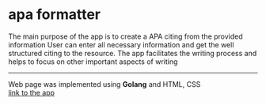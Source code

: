# apa formatter
The main purpose of the app is to create a APA citing from the provided information
User can enter all necessary information and get the well structured citing to the resource.
The app facilitates the writing process and helps to focus on other important aspects of writing
<hr>
Web page was implemented using <strong>Golang</strong> and HTML, CSS
<br>
<a href="https://apa-styler.herokuapp.com/">link to the app</a>

